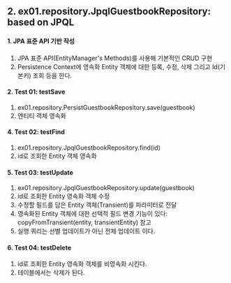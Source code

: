 ## 2. ex01.repository.JpqlGuestbookRepository: based on JPQL

#### 1. JPA 표준 API 기반 작성

1. JPA 표준 API(EntityManager's Methods)를 사용해 기본적인 CRUD 구현 
2. Persistence Context에 영속화 Entity 객체에 대한 등록, 수정, 삭제 그리고 Id(기본키) 조회 등을 한다.

#### 2. Test 01: testSave

1. ex01.repository.PersistGuestbookRepository.save(guestbook)
2. 엔티티 객체 영속화

#### 4. Test 02: testFind

1. ex01.repository.JpqlGuestbookRepository.find(id)
2. id로 조회한 Entity 객체 영속화

#### 5. Test 03: testUpdate

1. ex01.repository.JpqlGuestbookRepository.update(guestbook)
2. id로 조회한 Entity 영속화 객체 수정
3. 수정할 필드를 담은 Entity 객체(Transient)를 파라미터로 전달
4. 영속화된 Entity 객체에 대한 선택적 필드 변경 기능이 있다: copyFromTransient(entity, transientEntity) 참고
5. 실행 쿼리는 선별 업데이트가 아닌 전체 업데이트 이다.

#### 6. Test 04: testDelete

1. id로 조회한 Entity 영속화 객체를 비영속화 시킨다.
2. 테이블에서는 삭제가 된다.